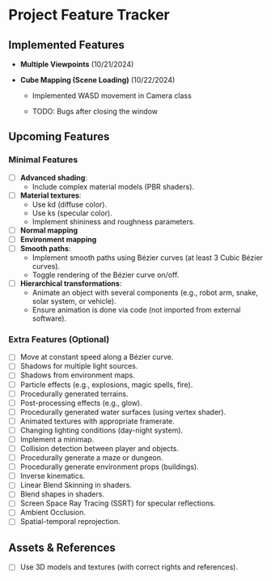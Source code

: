 # Project Feature Tracker

## Implemented Features

- **Multiple Viewpoints** (10/21/2024)

- **Cube Mapping (Scene Loading)** (10/22/2024)

  - Implemented WASD movement in Camera class

  - TODO: Bugs after closing the window



## Upcoming Features

### Minimal Features

- [ ] **Advanced shading**:
  - Include complex material models (PBR shaders).
- [ ] **Material textures**:
  - Use kd (diffuse color).
  - Use ks (specular color).
  - Implement shininess and roughness parameters.
- [ ] **Normal mapping**
- [ ] **Environment mapping**
- [ ] **Smooth paths**:
  - Implement smooth paths using Bézier curves (at least 3 Cubic Bézier curves).
  - Toggle rendering of the Bézier curve on/off.
- [ ] **Hierarchical transformations**:
  - Animate an object with several components (e.g., robot arm, snake, solar system, or vehicle).
  - Ensure animation is done via code (not imported from external software).

### Extra Features (Optional)

- [ ] Move at constant speed along a Bézier curve.
- [ ] Shadows for multiple light sources.
- [ ] Shadows from environment maps.
- [ ] Particle effects (e.g., explosions, magic spells, fire).
- [ ] Procedurally generated terrains.
- [ ] Post-processing effects (e.g., glow).
- [ ] Procedurally generated water surfaces (using vertex shader).
- [ ] Animated textures with appropriate framerate.
- [ ] Changing lighting conditions (day-night system).
- [ ] Implement a minimap.
- [ ] Collision detection between player and objects.
- [ ] Procedurally generate a maze or dungeon.
- [ ] Procedurally generate environment props (buildings).
- [ ] Inverse kinematics.
- [ ] Linear Blend Skinning in shaders.
- [ ] Blend shapes in shaders.
- [ ] Screen Space Ray Tracing (SSRT) for specular reflections.
- [ ] Ambient Occlusion.
- [ ] Spatial-temporal reprojection.

## Assets & References

- [ ] Use 3D models and textures (with correct rights and references).